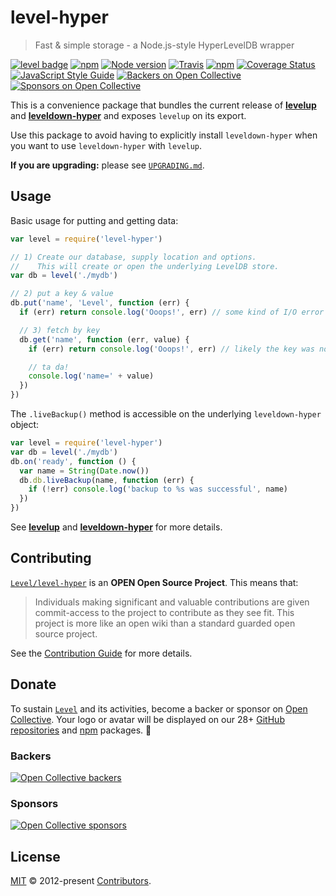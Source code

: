 # level-hyper

> Fast & simple storage - a Node.js-style HyperLevelDB wrapper

[![level badge][level-badge]](https://github.com/Level/awesome)
[![npm](https://img.shields.io/npm/v/level-hyper.svg?label=&logo=npm)](https://www.npmjs.com/package/level-hyper)
[![Node version](https://img.shields.io/node/v/level-hyper.svg)](https://www.npmjs.com/package/level-hyper)
[![Travis](https://img.shields.io/travis/Level/level-hyper.svg?logo=travis&label=)](https://travis-ci.org/Level/level-hyper)
[![npm](https://img.shields.io/npm/dm/level-hyper.svg?label=dl)](https://www.npmjs.com/package/level-hyper)
[![Coverage Status](https://coveralls.io/repos/github/Level/level-hyper/badge.svg)](https://coveralls.io/github/Level/level-hyper)
[![JavaScript Style Guide](https://img.shields.io/badge/code_style-standard-brightgreen.svg)](https://standardjs.com)
[![Backers on Open Collective](https://opencollective.com/level/backers/badge.svg?color=orange)](#backers)
[![Sponsors on Open Collective](https://opencollective.com/level/sponsors/badge.svg?color=orange)](#sponsors)

This is a convenience package that bundles the current release of **[levelup](https://github.com/Level/levelup)** and **[leveldown-hyper](https://github.com/Level/leveldown-hyper)** and exposes `levelup` on its export.

Use this package to avoid having to explicitly install `leveldown-hyper` when you want to use `leveldown-hyper` with `levelup`.

**If you are upgrading:** please see [`UPGRADING.md`](UPGRADING.md).

## Usage

Basic usage for putting and getting data:

```js
var level = require('level-hyper')

// 1) Create our database, supply location and options.
//    This will create or open the underlying LevelDB store.
var db = level('./mydb')

// 2) put a key & value
db.put('name', 'Level', function (err) {
  if (err) return console.log('Ooops!', err) // some kind of I/O error

  // 3) fetch by key
  db.get('name', function (err, value) {
    if (err) return console.log('Ooops!', err) // likely the key was not found

    // ta da!
    console.log('name=' + value)
  })
})
```

The `.liveBackup()` method is accessible on the underlying `leveldown-hyper` object:

```js
var level = require('level-hyper')
var db = level('./mydb')
db.on('ready', function () {
  var name = String(Date.now())
  db.db.liveBackup(name, function (err) {
    if (!err) console.log('backup to %s was successful', name)
  })
})
```

See **[levelup](https://github.com/Level/levelup)** and **[leveldown-hyper](https://github.com/Level/leveldown-hyper)** for more details.

## Contributing

[`Level/level-hyper`](https://github.com/Level/level-hyper) is an **OPEN Open Source Project**. This means that:

> Individuals making significant and valuable contributions are given commit-access to the project to contribute as they see fit. This project is more like an open wiki than a standard guarded open source project.

See the [Contribution Guide](https://github.com/Level/community/blob/master/CONTRIBUTING.md) for more details.

## Donate

To sustain [`Level`](https://github.com/Level) and its activities, become a backer or sponsor on [Open Collective](https://opencollective.com/level). Your logo or avatar will be displayed on our 28+ [GitHub repositories](https://github.com/Level) and [npm](https://www.npmjs.com/) packages. 💖

### Backers

[![Open Collective backers](https://opencollective.com/level/backers.svg?width=890)](https://opencollective.com/level)

### Sponsors

[![Open Collective sponsors](https://opencollective.com/level/sponsors.svg?width=890)](https://opencollective.com/level)

## License

[MIT](LICENSE.md) © 2012-present [Contributors](CONTRIBUTORS.md).

[level-badge]: http://leveldb.org/img/badge.svg
